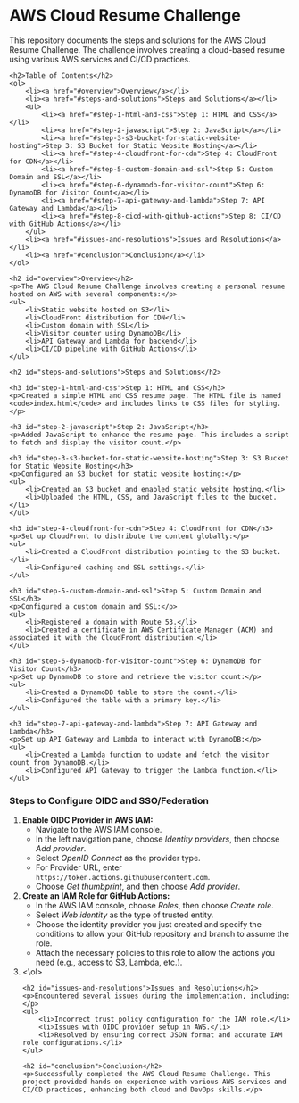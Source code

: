 <!DOCTYPE html>
<html lang="en">
<head>
    <meta charset="UTF-8">
    <meta name="viewport" content="width=device-width, initial-scale=1.0">
    <title>Cloud Resume Challenge README</title>
</head>
<body>
    <h1>AWS Cloud Resume Challenge</h1>
    <p>This repository documents the steps and solutions for the AWS Cloud Resume Challenge. The challenge involves creating a cloud-based resume using various AWS services and CI/CD practices.</p>

    <h2>Table of Contents</h2>
    <ol>
        <li><a href="#overview">Overview</a></li>
        <li><a href="#steps-and-solutions">Steps and Solutions</a></li>
        <ul>
            <li><a href="#step-1-html-and-css">Step 1: HTML and CSS</a></li>
            <li><a href="#step-2-javascript">Step 2: JavaScript</a></li>
            <li><a href="#step-3-s3-bucket-for-static-website-hosting">Step 3: S3 Bucket for Static Website Hosting</a></li>
            <li><a href="#step-4-cloudfront-for-cdn">Step 4: CloudFront for CDN</a></li>
            <li><a href="#step-5-custom-domain-and-ssl">Step 5: Custom Domain and SSL</a></li>
            <li><a href="#step-6-dynamodb-for-visitor-count">Step 6: DynamoDB for Visitor Count</a></li>
            <li><a href="#step-7-api-gateway-and-lambda">Step 7: API Gateway and Lambda</a></li>
            <li><a href="#step-8-cicd-with-github-actions">Step 8: CI/CD with GitHub Actions</a></li>
        </ul>
        <li><a href="#issues-and-resolutions">Issues and Resolutions</a></li>
        <li><a href="#conclusion">Conclusion</a></li>
    </ol>

    <h2 id="overview">Overview</h2>
    <p>The AWS Cloud Resume Challenge involves creating a personal resume hosted on AWS with several components:</p>
    <ul>
        <li>Static website hosted on S3</li>
        <li>CloudFront distribution for CDN</li>
        <li>Custom domain with SSL</li>
        <li>Visitor counter using DynamoDB</li>
        <li>API Gateway and Lambda for backend</li>
        <li>CI/CD pipeline with GitHub Actions</li>
    </ul>

    <h2 id="steps-and-solutions">Steps and Solutions</h2>

    <h3 id="step-1-html-and-css">Step 1: HTML and CSS</h3>
    <p>Created a simple HTML and CSS resume page. The HTML file is named <code>index.html</code> and includes links to CSS files for styling.</p>

    <h3 id="step-2-javascript">Step 2: JavaScript</h3>
    <p>Added JavaScript to enhance the resume page. This includes a script to fetch and display the visitor count.</p>

    <h3 id="step-3-s3-bucket-for-static-website-hosting">Step 3: S3 Bucket for Static Website Hosting</h3>
    <p>Configured an S3 bucket for static website hosting:</p>
    <ul>
        <li>Created an S3 bucket and enabled static website hosting.</li>
        <li>Uploaded the HTML, CSS, and JavaScript files to the bucket.</li>
    </ul>

    <h3 id="step-4-cloudfront-for-cdn">Step 4: CloudFront for CDN</h3>
    <p>Set up CloudFront to distribute the content globally:</p>
    <ul>
        <li>Created a CloudFront distribution pointing to the S3 bucket.</li>
        <li>Configured caching and SSL settings.</li>
    </ul>

    <h3 id="step-5-custom-domain-and-ssl">Step 5: Custom Domain and SSL</h3>
    <p>Configured a custom domain and SSL:</p>
    <ul>
        <li>Registered a domain with Route 53.</li>
        <li>Created a certificate in AWS Certificate Manager (ACM) and associated it with the CloudFront distribution.</li>
    </ul>

    <h3 id="step-6-dynamodb-for-visitor-count">Step 6: DynamoDB for Visitor Count</h3>
    <p>Set up DynamoDB to store and retrieve the visitor count:</p>
    <ul>
        <li>Created a DynamoDB table to store the count.</li>
        <li>Configured the table with a primary key.</li>
    </ul>

    <h3 id="step-7-api-gateway-and-lambda">Step 7: API Gateway and Lambda</h3>
    <p>Set up API Gateway and Lambda to interact with DynamoDB:</p>
    <ul>
        <li>Created a Lambda function to update and fetch the visitor count from DynamoDB.</li>
        <li>Configured API Gateway to trigger the Lambda function.</li>
    </ul>

  <h3>Steps to Configure OIDC and SSO/Federation</h3>
  <ol>
      <li>
          <strong>Enable OIDC Provider in AWS IAM:</strong>
          <ul>
              <li>Navigate to the AWS IAM console.</li>
              <li>In the left navigation pane, choose <em>Identity providers</em>, then choose <em>Add provider</em>.</li>
              <li>Select <em>OpenID Connect</em> as the provider type.</li>
              <li>For Provider URL, enter <code>https://token.actions.githubusercontent.com</code>.</li>
              <li>Choose <em>Get thumbprint</em>, and then choose <em>Add provider</em>.</li>
          </ul>
      </li>
      <li>
          <strong>Create an IAM Role for GitHub Actions:</strong>
          <ul>
              <li>In the AWS IAM console, choose <em>Roles</em>, then choose <em>Create role</em>.</li>
              <li>Select <em>Web identity</em> as the type of trusted entity.</li>
              <li>Choose the identity provider you just created and specify the conditions to allow your GitHub repository and branch to assume the role.</li>
              <li>Attach the necessary policies to this role to allow the actions you need (e.g., access to S3, Lambda, etc.).</li>
          </ul>
      </li>
      <li>
  <\ol>
    
    <h2 id="issues-and-resolutions">Issues and Resolutions</h2>
    <p>Encountered several issues during the implementation, including:</p>
    <ul>
        <li>Incorrect trust policy configuration for the IAM role.</li>
        <li>Issues with OIDC provider setup in AWS.</li>
        <li>Resolved by ensuring correct JSON format and accurate IAM role configurations.</li>
    </ul>

    <h2 id="conclusion">Conclusion</h2>
    <p>Successfully completed the AWS Cloud Resume Challenge. This project provided hands-on experience with various AWS services and CI/CD practices, enhancing both cloud and DevOps skills.</p>
</body>
</html>
